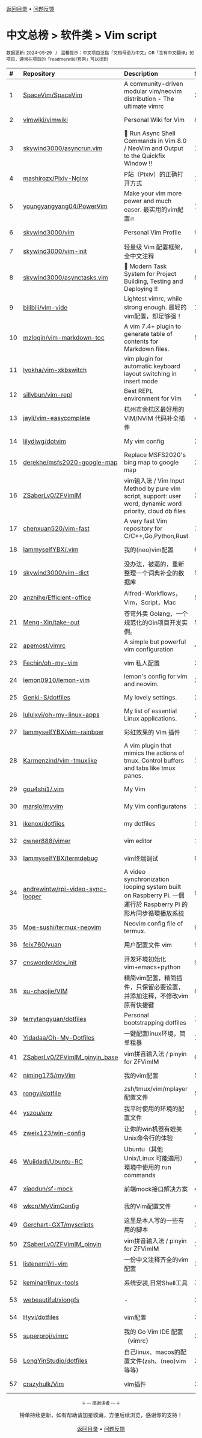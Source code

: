 <a href="https://github.com/GrowingGit/GitHub-Chinese-Top-Charts#github中文排行榜">返回目录</a> • <a href="/content/docs/feedback.md">问题反馈</a>

# 中文总榜 > 软件类 > Vim script
<sub>数据更新: 2024-05-29&nbsp;&nbsp;&nbsp;/&nbsp;&nbsp;&nbsp;温馨提示：中文项目泛指「文档母语为中文」OR「含有中文翻译」的项目，通常在项目的「readme/wiki/官网」可以找到</sub>

|#|Repository|Description|Stars|Updated|
|:-|:-|:-|:-|:-|
|1|[SpaceVim/SpaceVim](https://github.com/SpaceVim/SpaceVim)|A community-driven modular vim/neovim distribution - The ultimate vimrc|20139|2024-04-04|
|2|[vimwiki/vimwiki](https://github.com/vimwiki/vimwiki)|Personal Wiki for Vim|8606|2024-05-27|
|3|[skywind3000/asyncrun.vim](https://github.com/skywind3000/asyncrun.vim)|:rocket: Run Async Shell Commands in Vim 8.0 / NeoVim and Output to the Quickfix Window !!|1824|2024-05-22|
|4|[mashirozx/Pixiv-Nginx](https://github.com/mashirozx/Pixiv-Nginx)|P站（Pixiv）的正确打开方式|1693|2024-02-22|
|5|[youngyangyang04/PowerVim](https://github.com/youngyangyang04/PowerVim)|Make your vim more power and much easer. 最实用的vim配置🔥|1563|2024-05-08|
|6|[skywind3000/vim](https://github.com/skywind3000/vim)|Personal Vim Profile|900|2024-05-27|
|7|[skywind3000/vim-init](https://github.com/skywind3000/vim-init)|轻量级 Vim 配置框架，全中文注释|895|2024-05-22|
|8|[skywind3000/asynctasks.vim](https://github.com/skywind3000/asynctasks.vim)|:rocket: Modern Task System for Project Building, Testing and Deploying !!|887|2023-12-11|
|9|[bilibili/vim-vide](https://github.com/bilibili/vim-vide)|Lightest vimrc, while strong enough. 最轻的vim配置，却足够强！|782|2024-04-20|
|10|[mzlogin/vim-markdown-toc](https://github.com/mzlogin/vim-markdown-toc)|A vim 7.4+ plugin to generate table of contents for Markdown files.|599|2024-04-15|
|11|[lyokha/vim-xkbswitch](https://github.com/lyokha/vim-xkbswitch)|vim plugin for automatic keyboard layout switching in insert mode|475|2024-03-12|
|12|[sillybun/vim-repl](https://github.com/sillybun/vim-repl)|Best REPL environment for Vim|437|2024-01-16|
|13|[jayli/vim-easycomplete](https://github.com/jayli/vim-easycomplete)|杭州市余杭区最好用的 VIM/NVIM 代码补全插件|403|2024-04-15|
|14|[lilydjwg/dotvim](https://github.com/lilydjwg/dotvim)|My vim config|279|2024-05-24|
|15|[derekhe/msfs2020-google-map](https://github.com/derekhe/msfs2020-google-map)|Replace MSFS2020's bing map to google map|277|2024-04-21|
|16|[ZSaberLv0/ZFVimIM](https://github.com/ZSaberLv0/ZFVimIM)|vim输入法 / Vim Input Method by pure vim script, support: user word, dynamic word priority, cloud db files|200|2024-04-17|
|17|[chenxuan520/vim-fast](https://github.com/chenxuan520/vim-fast)|A very fast Vim repository for C/C++,Go,Python,Rust|75|2024-05-09|
|18|[IammyselfYBX/.vim](https://github.com/IammyselfYBX/.vim)|我的(neo)vim配置|62|2024-05-23|
|19|[skywind3000/vim-dict](https://github.com/skywind3000/vim-dict)|没办法，被逼的，重新整理一个词典补全的数据库|57|2023-11-28|
|20|[anzhihe/Efficient-office](https://github.com/anzhihe/Efficient-office)|Alfred-Workflows，Vim，Script，Mac|57|2024-02-20|
|21|[Meng-Xin/take-out](https://github.com/Meng-Xin/take-out)|苍穹外卖 Golang，一个规范化的Gin项目开发实例。|52|2024-03-17|
|22|[apemost/vimrc](https://github.com/apemost/vimrc)|A simple but powerful vim configuration|40|2024-05-21|
|23|[Fechin/oh-my-vim](https://github.com/Fechin/oh-my-vim)|vim 私人配置|27|2024-01-31|
|24|[lemon0910/lemon-vim](https://github.com/lemon0910/lemon-vim)|lemon's config for vim and neovim.|23|2024-03-28|
|25|[Genki-S/dotfiles](https://github.com/Genki-S/dotfiles)|My lovely settings.|23|2024-04-04|
|26|[lululxvi/oh-my-linux-apps](https://github.com/lululxvi/oh-my-linux-apps)|My list of essential Linux applications.|22|2024-03-12|
|27|[IammyselfYBX/vim-rainbow](https://github.com/IammyselfYBX/vim-rainbow)|彩虹效果的 Vim 插件|19|2024-05-15|
|28|[Karmenzind/vim-tmuxlike](https://github.com/Karmenzind/vim-tmuxlike)|A vim plugin that mimics the actions of tmux. Control buffers and tabs like tmux panes.|19|2023-12-02|
|29|[gou4shi1/.vim](https://github.com/gou4shi1/.vim)|My Vim|15|2024-04-09|
|30|[marslo/myvim](https://github.com/marslo/myvim)|My Vim configuratons |15|2024-05-02|
|31|[ikenox/dotfiles](https://github.com/ikenox/dotfiles)|my dotfiles|11|2024-05-23|
|32|[owner888/vimer](https://github.com/owner888/vimer)|vim editor|11|2024-02-29|
|33|[IammyselfYBX/termdebug](https://github.com/IammyselfYBX/termdebug)|vim终端调试|9|2024-05-13|
|34|[andrewintw/rpi-video-sync-looper](https://github.com/andrewintw/rpi-video-sync-looper)|A video synchronization looping system built on Raspberry Pi. 一個運行於 Raspberry Pi 的影片同步循環播放系統|9|2023-12-04|
|35|[Moe-sushi/termux-neovim](https://github.com/Moe-sushi/termux-neovim)|Neovim config file of termux.|9|2024-01-23|
|36|[feix760/yuan](https://github.com/feix760/yuan)|用户配置文件 vim|9|2023-12-20|
|37|[cnsworder/dev_init](https://github.com/cnsworder/dev_init)|开发环境初始化 vim+emacs+python|9|2024-01-30|
|38|[xu-chaojie/VIM](https://github.com/xu-chaojie/VIM)|精简vim配置，精简插件，只保留必要设置，并添加注释，不修改vim原有快捷键|8|2024-04-30|
|39|[terrytangyuan/dotfiles](https://github.com/terrytangyuan/dotfiles)|Personal bootstrapping dotfiles |7|2024-03-25|
|40|[Yidadaa/Oh-My-Dotfiles](https://github.com/Yidadaa/Oh-My-Dotfiles)|一键配置linux环境，简单粗暴|7|2024-01-12|
|41|[ZSaberLv0/ZFVimIM_pinyin_base](https://github.com/ZSaberLv0/ZFVimIM_pinyin_base)|vim拼音输入法 / pinyin for ZFVimIM|6|2024-02-22|
|42|[niming175/myVim](https://github.com/niming175/myVim)|我的vim配置|5|2024-05-08|
|43|[rongyi/dotfile](https://github.com/rongyi/dotfile)|zsh/tmux/vim/mplayer配置文件|5|2024-02-26|
|44|[yszou/env](https://github.com/yszou/env)|我平时使用的环境的配置文件|5|2024-05-08|
|45|[zweix123/win-config](https://github.com/zweix123/win-config)|让你的win机器有媲美Unix命令行的体验|4|2024-02-29|
|46|[Wujidadi/Ubuntu-RC](https://github.com/Wujidadi/Ubuntu-RC)|Ubuntu（其他 Unix/Linux 可能適用）環境中使用的 run commands|4|2024-03-21|
|47|[xiaodun/sf-mock](https://github.com/xiaodun/sf-mock)|前端mock接口解决方案|4|2024-01-05|
|48|[wkcn/MyVimConfig](https://github.com/wkcn/MyVimConfig)|我的Vim配置文件|4|2024-01-16|
|49|[Gerchart-GXT/myscripts](https://github.com/Gerchart-GXT/myscripts)|这里是本人写的一些有用的脚本|3|2024-01-08|
|50|[ZSaberLv0/ZFVimIM_pinyin](https://github.com/ZSaberLv0/ZFVimIM_pinyin)|vim拼音输入法 / pinyin for ZFVimIM|3|2024-01-12|
|51|[listenerri/ri-vim](https://github.com/listenerri/ri-vim)|一份中文注释齐全的vim配置|3|2024-05-25|
|52|[keminar/linux-tools](https://github.com/keminar/linux-tools)|系统安装,日常Shell工具|3|2024-01-05|
|53|[webeautiful/xiongfs](https://github.com/webeautiful/xiongfs)|-|3|2024-03-12|
|54|[Hyvi/dotfiles](https://github.com/Hyvi/dotfiles)|vim配置|3|2023-12-06|
|55|[superproj/vimrc](https://github.com/superproj/vimrc)|我的 Go Vim IDE 配置（vimrc）|2|2024-01-31|
|56|[LongYinStudio/dotfiles](https://github.com/LongYinStudio/dotfiles)|自己linux、macos的配置文件(zsh、(neo)vim等等)|2|2024-03-17|
|57|[crazyhulk/Vim](https://github.com/crazyhulk/Vim)|vim插件|2|2024-05-24|

<div align="center">
    <p><sub>↓ -- 感谢读者 -- ↓</sub></p>
    榜单持续更新，如有帮助请加星收藏，方便后续浏览，感谢你的支持！
</div>

<br/>

<div align="center"><a href="https://github.com/GrowingGit/GitHub-Chinese-Top-Charts#github中文排行榜">返回目录</a> • <a href="/content/docs/feedback.md">问题反馈</a></div>
